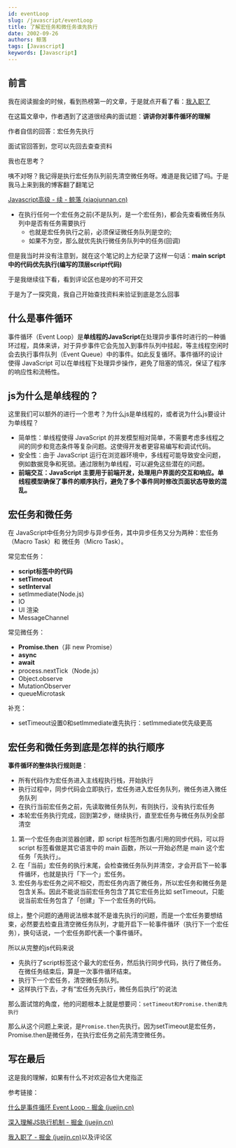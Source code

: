 ```yaml
---
id: eventLoop
slug: /javascript/eventLoop
title: 了解宏任务和微任务谁先执行
date: 2002-09-26
authors: 鲸落
tags: [Javascript]
keywords: [Javascript]
---
```


## 前言

我在阅读掘金的时候，看到热榜第一的文章，于是就点开看了看：[我入职了](https://juejin.cn/post/7258952063219384376)

在这篇文章中，作者遇到了这道很经典的面试题：**讲讲你对事件循环的理解**

作者自信的回答：宏任务先执行

面试官回答到，您可以先回去查查资料

我也在思考？

咦不对呀？我记得是执行宏任务队列前先清空微任务呀。难道是我记错了吗。于是我马上来到我的博客翻了翻笔记

[Javascript高级 - 续 - 鲸落 (xiaojunnan.cn)](http://www.xiaojunnan.cn/docs/javascript/highCon#微任务和宏任务)

- 在执行任何一个宏任务之前(不是队列，是一个宏任务)，都会先查看微任务队列中是否有任务需要执行
  - 也就是宏任务执行之前，必须保证微任务队列是空的;
  - 如果不为空，那么就优先执行微任务队列中的任务(回调)

但是我当时并没有注意到，就在这个笔记的上方纪录了这样一句话：**main script中的代码优先执行(编写的顶层script代码)**

于是我继续往下看，看到评论区也是吵的不可开交

于是为了一探究竟，我自己开始查找资料来验证到底是怎么回事



## 什么是事件循环

事件循环（Event Loop）是**单线程的JavaScript**在处理异步事件时进行的一种循环过程，具体来讲，对于异步事件它会先加入到事件队列中挂起，等主线程空闲时会去执行事件队列（Event Queue）中的事件。如此反复循环。事件循环的设计使得 JavaScript 可以在单线程下处理异步操作，避免了阻塞的情况，保证了程序的响应性和流畅性。



## js为什么是单线程的？

这里我们可以额外的进行一个思考？为什么js是单线程的，或者说为什么js要设计为单线程？

- 简单性：单线程使得 JavaScript 的并发模型相对简单，不需要考虑多线程之间的同步和竞态条件等复杂问题。这使得开发者更容易编写和调试代码。
- 安全性：由于 JavaScript 运行在浏览器环境中，多线程可能导致安全问题，例如数据竞争和死锁。通过限制为单线程，可以避免这些潜在的问题。
- **前端交互：JavaScript 主要用于前端开发，处理用户界面的交互和响应。单线程模型确保了事件的顺序执行，避免了多个事件同时修改页面状态导致的混乱。**



## 宏任务和微任务

在 JavaScript中任务分为同步与异步任务，其中异步任务又分为两种：宏任务（Macro Task）和 微任务（Micro Task）。



常见宏任务：

- **script标签中的代码**
- **setTimeout**
- **setInterval**
- setImmediate(Node.js)
- IO
- UI 渲染
- MessageChannel

常见微任务：

- **Promise.then**（非 new Promise）
- **async**
- **await**
- process.nextTick（Node.js）
- Object.observe
- MutationObserver
- queueMicrotask



补充：

- setTimeout设置0和setImmediate谁先执行：setImmediate优先级更高





## 宏任务和微任务到底是怎样的执行顺序

**事件循环的整体执行规则是**：

- 所有代码作为宏任务进入主线程执行栈，开始执行
- 执行过程中，同步代码会立即执行，宏任务进入宏任务队列，微任务进入微任务队列
- 在执行当前宏任务之前，先读取微任务队列，有则执行，没有执行宏任务
- 本轮宏任务执行完成，回到第2步，继续执行，直至宏任务与微任务队列全部清空



1. 第一个宏任务由浏览器创建，即 script 标签所包裹/引用的同步代码，可以将 script 标签看做是其它语言中的 main 函数，所以一开始必然是 main 这个宏任务「先执行」。
2. 在「当前」宏任务的执行末尾，会检查微任务队列并清空，才会开启下一轮事件循环，也就是执行「下一个」宏任务。
3.  宏任务与宏任务之间不相交，而宏任务内涵了微任务，所以宏任务和微任务是包含关系。因此不能说当前宏任务包含了其它宏任务比如 setTimeout，只能说当前宏任务包含了「创建」下一个宏任务的代码。

综上，整个问题的通用说法根本就不是谁先执行的问题，而是一个宏任务要想结束，必然要去检查且清空微任务队列，才能开启下一轮事件循环（执行下一个宏任务），换句话说，一个宏任务即代表一个事件循环。



所以从完整的js代码来说

- 先执行了script标签这个最大的宏任务，然后执行同步代码，执行了微任务。在微任务结束后，算是一次事件循环结束。
- 执行下一个宏任务，清空微任务队列。
- 这样执行下去，才有“宏任务先执行，微任务后执行”的说法



那么面试馆的角度，他的问题根本上就是想要问：`setTimeout和Promise.then谁先执行`

那么从这个问题上来说，是`Promise.then`先执行。因为setTimeout是宏任务，Promise.then是微任务，在执行宏任务之前先清空微任务。



## 写在最后

这是我的理解，如果有什么不对欢迎各位大佬指正



参考链接：

[什么是事件循环 Event Loop - 掘金 (juejin.cn)](https://juejin.cn/post/7255511957701148727?searchId=202307241915361B400CA3C50631F4A6F1)

[深入理解JS执行机制 - 掘金 (juejin.cn)](https://juejin.cn/post/6948820078561329182)

[我入职了 - 掘金 (juejin.cn)](https://juejin.cn/post/7258952063219384376)以及评论区



